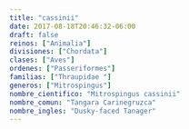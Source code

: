 ```yaml
---
title: "cassinii"
date: 2017-08-18T20:46:32-06:00
draft: false
reinos: ["Animalia"]
divisiones: ["Chordata"]
clases: ["Aves"]
ordenes: ["Passeriformes"]
familias: ["Thraupidae "]
generos: ["Mitrospingus"]
nombre_cientifico: "Mitrospingus cassinii"
nombre_comun: "Tangara Carinegruzca"
nombre_ingles: "Dusky-faced Tanager"
---
```

